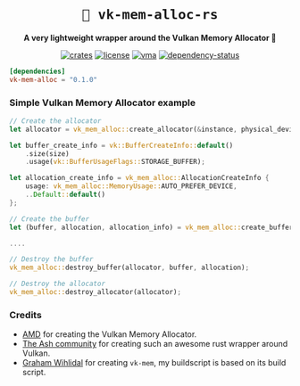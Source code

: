 <!-- markdownlint-disable-file MD041 -->
<!-- markdownlint-disable-file MD033 -->

<div align="center">

# `🌋 vk-mem-alloc-rs`

**A very lightweight wrapper around the Vulkan Memory Allocator 🦀**

[![crates][crates-badge]][crates-url]
[![license][license-badge]][license-url]
[![vma][vma-badge]][vma-url]
[![dependency-status][dependency-badge]][dependency-url]

[crates-badge]: https://img.shields.io/crates/v/vk-mem-alloc.svg
[crates-url]: https://crates.io/crates/vk-mem-alloc

[license-badge]: https://img.shields.io/badge/License-MIT/Apache_2.0-blue.svg
[license-url]: LICENSE-MIT

[vma-badge]: https://img.shields.io/badge/Vulkan%20Memory%20Allocator-3.0.1-orange
[vma-url]: https://github.com/GPUOpen-LibrariesAndSDKs/VulkanMemoryAllocator

[dependency-badge]: https://deps.rs/repo/github/projectkml/vk-mem-alloc-rs/status.svg
[dependency-url]: https://deps.rs/repo/github/projectkml/vk-mem-alloc-rs

</div>

```toml
[dependencies]
vk-mem-alloc = "0.1.0"
```

### Simple Vulkan Memory Allocator example
```Rust
// Create the allocator
let allocator = vk_mem_alloc::create_allocator(&instance, physical_device, &device).unwrap();

let buffer_create_info = vk::BufferCreateInfo::default()
    .size(size)
    .usage(vk::BufferUsageFlags::STORAGE_BUFFER);

let allocation_create_info = vk_mem_alloc::AllocationCreateInfo {
    usage: vk_mem_alloc::MemoryUsage::AUTO_PREFER_DEVICE,
    ..Default::default()
};

// Create the buffer
let (buffer, allocation, allocation_info) = vk_mem_alloc::create_buffer(allocator, &buffer_create_info, &allocation_create_info).unwrap();

....

// Destroy the buffer
vk_mem_alloc::destroy_buffer(allocator, buffer, allocation);

// Destroy the allocator
vk_mem_alloc::destroy_allocator(allocator);
```

### Credits
* [AMD](https://gpuopen.com/vulkan-memory-allocator/) for creating the Vulkan Memory Allocator.
* [The Ash community](https://github.com/ash-rs/ash) for creating such an awesome rust wrapper around Vulkan.
* [Graham Wihlidal](https://github.com/gwihlidal/vk-mem-rs) for creating `vk-mem`, my buildscript is based on its build script.